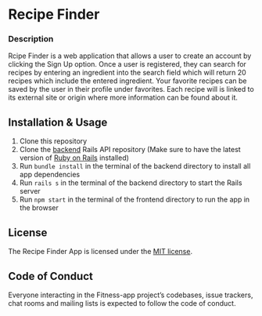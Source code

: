# Recipe Finder

### Description

Rcipe Finder is a web application that allows a user to create an account by clicking the Sign Up option. Once a user is registered, they can search for recipes by entering an ingredient into the search field which will return 20 recipes which include the entered ingredient. Your favorite recipes can be saved by the user in their profile under favorites. Each recipe will is linked to its external site or origin where more information can be found about it.

## Installation & Usage

1. Clone this repository
2. Clone the [backend](https://github.com/tholmes59/recipe-finder-backend) Rails API repository (Make sure to have the latest version of [Ruby on Rails](https://rubyonrails.org/) installed)
3. Run `bundle install` in the terminal of the backend directory to install all app dependencies
4. Run `rails s` in the terminal of the backend directory to start the Rails server
5. Run `npm start` in the terminal of the frontend directory to run the app in the browser

## License

The Recipe Finder App is licensed under the [MIT license](https://opensource.org/licenses/MIT).

##  Code of Conduct

Everyone interacting in the Fitness-app project’s codebases, issue trackers, chat rooms and mailing lists is expected to follow the code of conduct.
